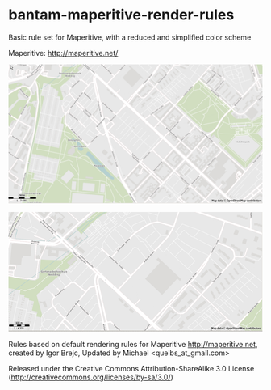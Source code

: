 bantam-maperitive-render-rules
==============================

Basic rule set for Maperitive, with a reduced and simplified color scheme

Maperitive: http://maperitive.net/

![Preview](leo-site-rules-screenshot.png?raw=true "Peview")

![Preview Detail](leo-site-rules-screenshot_detail.png?raw=true "Detail")

Rules based on default rendering rules for Maperitive
http://maperitive.net, created by Igor Brejc, Updated by Michael <quelbs_at_gmail.com>

Released under the Creative Commons Attribution-ShareAlike 3.0 License (http://creativecommons.org/licenses/by-sa/3.0/)